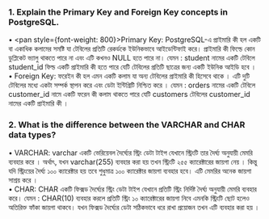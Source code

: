 ### 1. Explain the Primary Key and Foreign Key concepts in PostgreSQL. <br>
•	<pan style={font-weight: 800}>Primary Key:</span> PostgreSQL-এ প্রাইমারি কী হল একটি বা একাধিক কলামের সমষ্টি যা টেবিলের প্রতিটি রেকর্ডকে ইউনিকভাবে আইডেন্টিফাই করে। প্রাইমারি কী ফিল্ডে কোন ডুপ্লিকেট ভ্যালু থাকতে পারে না এবং এটি কখনও NULL হতে পারে না। যেমন : student নামের একটি টেবিলে student_id ফিল্ড একটি প্রাইমারি কী হতে পারে যেটি টেবিলের প্রতিটি ছাত্রের জন্য একটি ইউনিক আইডি হবে ।
<br>
•	Foreign Key: ফরেইন কী হল এমন একটি কলাম যা অন্য টেবিলের প্রাইমারি কী হিসেবে থাকে । এটি দুটি টেবিলের মধ্যে একটা সম্পর্ক স্থাপন করে এবং ডেটা ইন্টিগ্রিটি নিশ্চিত করে । যেমন : orders নামের একটি টেবিলে customer_id নামে একটি ফরেন কী কলাম থাকতে পারে যেটি customers টেবিলের customer_id নামের একটি প্রাইমারি কী ।
<br>
### 2. What is the difference between the VARCHAR and CHAR data types? <br>
•	VARCHAR: varchar একটি ভেরিয়েবল দৈর্ঘ্যের স্ট্রিং ডেটা টাইপ যেখানে স্ট্রিংটি তার দৈর্ঘ্য অনুযায়ী মেমরি ব্যবহার করে । অর্থাৎ, যখন varchar(255) ব্যবহার করা হয় তখন স্ট্রিংটি ২৫৫ ক্যারেক্টারের জায়গা নেয় । কিন্তু যদি স্ট্রিংয়ের দৈর্ঘ্য ১০০ ক্যারেক্টার হয় তবে শুধুমাত্র ১০০ ক্যারেক্টার জায়গা ব্যবহার হবে। এটি মেমরির অনেক জায়গা সাশ্রয় করে ।
<br>
•	CHAR: CHAR একটি ফিক্সড দৈর্ঘ্যের স্ট্রিং ডেটা টাইপ যেখানে প্রতিটি স্ট্রিং নির্দিষ্ট দৈর্ঘ্য অনুযায়ী মেমরি ব্যবহার করে। যেমন : CHAR(10) ব্যবহার করলে প্রতিটি স্ট্রিং ১০ ক্যারেক্টারের জায়গা নিবে এমনকি স্ট্রিংটি ছোট হলেও অতিরিক্ত ফাঁকা জায়গা থাকবে। যখন ফিক্সড দৈর্ঘ্যের ডেটা সঠিকভাবে ধরে রাখা প্রয়োজন তখন এটি ব্যবহার করা হয় ।